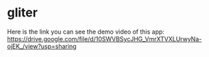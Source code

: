 # gliter
Here is the link you can see the demo video of this app: https://drive.google.com/file/d/10SWVBSycJHG_VmrXTVXLUrwyNa-ojEK_/view?usp=sharing
